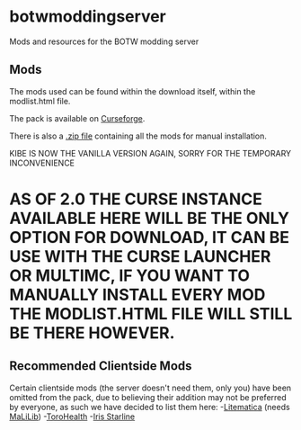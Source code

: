 # botwmoddingserver
Mods and resources for the BOTW modding server

## Mods
The mods used can be found within the download itself, within the modlist.html file.

The pack is available on [Curseforge](https://www.curseforge.com/minecraft/modpacks/nopyros-botwmodding-modpack).

There is also a [.zip file](https://mega.nz/file/PCg2yDaa#5s4buVRNp-0lko2_UwKfi_pIwnPoUlcmjB5_VY0c1v4) containing all the mods for manual installation.

KIBE IS NOW THE VANILLA VERSION AGAIN, SORRY FOR THE TEMPORARY INCONVENIENCE

# AS OF 2.0 THE CURSE INSTANCE AVAILABLE HERE WILL BE THE ONLY OPTION FOR DOWNLOAD, IT CAN BE USE WITH THE CURSE LAUNCHER OR MULTIMC, IF YOU WANT TO MANUALLY INSTALL EVERY MOD THE MODLIST.HTML FILE WILL STILL BE THERE HOWEVER.

## Recommended Clientside Mods
Certain clientside mods (the server doesn't need them, only you) have been omitted from the pack, due to believing their addition may not be preferred by everyone, as such we have decided to list them here:
-[Litematica](https://www.curseforge.com/minecraft/mc-mods/litematica) (needs [MaLiLib](https://www.curseforge.com/minecraft/mc-mods/malilib))
-[ToroHealth](https://www.curseforge.com/minecraft/mc-mods/torohealth-damage-indicators)
-[Iris Starline](https://github.com/HyperCubeMC/Iris)
